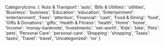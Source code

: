 CategoryIcons: {
  'Auto & Transport': 'auto',
  'Bills & Utilities': 'utilities',
  'Business': 'business',
  'Education': 'education',
  'Entertainment': 'entertainment',
  'Fees': 'attention',
  'Financial': 'cash',
  'Food & Dining': 'food',
  'Gifts & Donations': 'gifts',
  'Health & Fitness': 'health',
  'Home': 'home',
  'Income': 'money-banknote',
  'Investments': 'net-worth',
  'Kids': 'bike',
  'Pets': 'pets',
  'Personal Care': 'personal-care',
  'Shopping': 'shopping',
  'Taxes': 'taxes',
  'Travel': 'travel',
  'Uncategorized': 'no'
}
